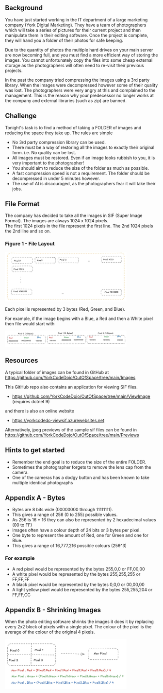 ## Background

You have just started working in the IT department of a large marketing company (York Digital Marketing).  They have a team of photographers
which will take a series of pictures for their current project and then manipulate them in their editing software.  Once 
the project is complete, they will hand you a folder of their photos for safe keeping.  

Due to the quantity of photos the multiple hard drives on your main server are now becoming full, and you must find a 
more efficient way of storing the images.  You cannot unfortunately copy the files into some cheap external storage as 
the photographers will often need to re-visit their previous projects.

In the past the company tried compressing the images using a 3rd party library.  When the images were decompressed however
some of their quality was lost.   The photographers were very angry at this and complained to the management.  This is the reason
why your predecessor no longer works at the company and external libraries (such as zip) are banned.

## Challenge
Tonight's task is to find a method of taking a FOLDER of images and reducing the space they take up.  The rules are simple

* No 3rd party compression library can be used.
* There must be a way of restoring all the images to exactly their original form.  i.e. No quality can be lost.
* All images must be restored.  Even if an image looks rubbish to you, it is very important to the photographer!
* You should aim to reduce the size of the folder as much as possible.
* A fast compression speed is not a requirement.   The folder should be decompressed in under 5 minutes however.
* The use of AI is discouraged, as the photographers fear it will take their jobs.


## File Format

The company has decided to take all the images in SIF (Super Image Format).  The images are always 1024 x 1024 pixels.  
The first 1024 pixels in the file represent the first line.  The 2nd 1024 pixels the 2nd line and so on.

### Figure 1 - File Layout
<img alt="Diagram showing the layout of the pixels.  Row by Row" src="docs/sif_layout.jpg" width="400">

Each pixel is represented by 3 bytes (Red, Green, and Blue).

For example, if the image begins with a Blue, a Red and then a White pixel then file would start with

<img alt="Diagram showing the three example pixels" src="docs/three_pixels.jpg" width="400">

## Resources

A typical folder of images can be found in GitHub at https://github.com/YorkCodeDojo/OutOfSpace/tree/main/Images

This GitHub repo also contains an application for viewing SIF files.
* https://github.com/YorkCodeDojo/OutOfSpace/tree/main/ViewImage  (requires dotnet 9)

and there is also an online website
* https://yorkcodedo-viewsif.azurewebsites.net

Alternatively, jpeg previews of the sample sif files can be found in https://github.com/YorkCodeDojo/OutOfSpace/tree/main/Previews

## Hints to get started

* Remember the end goal is to reduce the size of the entire FOLDER.
* Sometimes the photographer forgets to remove the lens cap from the camera.
* One of the cameras has a dodgy button and has been known to take multiple identical photographs 


## Appendix A - Bytes

* Bytes are 8 bits wide (00000000 through 11111111).
* This gives a range of 256 (0 to 255) possible values.
* As 256 is 16 * 16 they can also be represented by 2 hexadecimal values (00 to FF)
* Images often have a colour depth of 24 bits or 3 bytes per pixel.  
* One byte to represent the amount of Red, one for Green and one for Blue.
* This gives a range of 16,777,216 possible colours (256^3)

### For example
* A red pixel would be represented by the bytes 255,0,0 or FF,00,00
* A white pixel would be represented by the bytes 255,255,255 or FF,FF,FF
* A black pixel would be represented by the bytes 0,0,0 or 00,00,00
* A light yellow pixel would be represented by the bytes 255,255,204 or FF,FF,CC


## Appendix B - Shrinking Images

When the photo editing software shrinks the images it does it by replacing every 2x2 block of pixels with
a single pixel.  The colour of the pixel is the average of the colour of the original 4 pixels.

<img alt="Diagram showing to average 4 pixels" src="docs/average.jpg" width="400">





